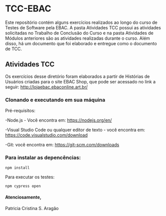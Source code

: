 # TCC-EBAC

Este repositório contém alguns exercícios realizados ao longo do curso de Testes de Software pela EBAC. A pasta Atividades TCC possui as atividades solicitadas no Trabalho de Conclusão do Curso e na pasta Atividades de Módulos anteriores são as atividades realizadas durante o curso. Além disso, há um documento que foi elaborado e entregue como o documento de TCC.

## Atividades TCC

Os exercícios desse diretório foram elaborados a partir de Histórias de Usuários criadas para o site EBAC Shop, que pode ser acessado no link a seguir: http://lojaebac.ebaconline.art.br/

### Clonando e executando em sua máquina

Pré-requisitos:

-Node.js - Você encontra em: https://nodejs.org/en/

-Visual Studio Code ou qualquer editor de texto - você encontra em: https://code.visualstudio.com/download

-Git: você encontra em: https://git-scm.com/downloads

### Para instalar as depencências:

```
npm install
```

Para executar os testes:

```
npm cypress open
```

#### Atenciosamente,
Patricia Cristina S. Aragão
